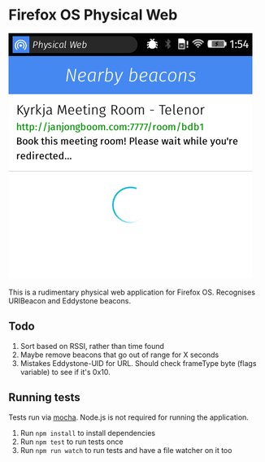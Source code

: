 # Firefox OS Physical Web

![Searching for beacons](images/screenshot.png)

This is a rudimentary physical web application for Firefox OS. Recognises URIBeacon and Eddystone beacons.

## Todo

1. Sort based on RSSI, rather than time found
2. Maybe remove beacons that go out of range for X seconds
3. Mistakes Eddystone-UID for URL. Should check frameType byte (flags variable) to see if it's 0x10.

## Running tests

Tests run via [mocha](https://mochajs.org/). Node.js is not required for running the application.

1. Run `npm install` to install dependencies
2. Run `npm test` to run tests once
3. Run `npm run watch` to run tests and have a file watcher on it too
